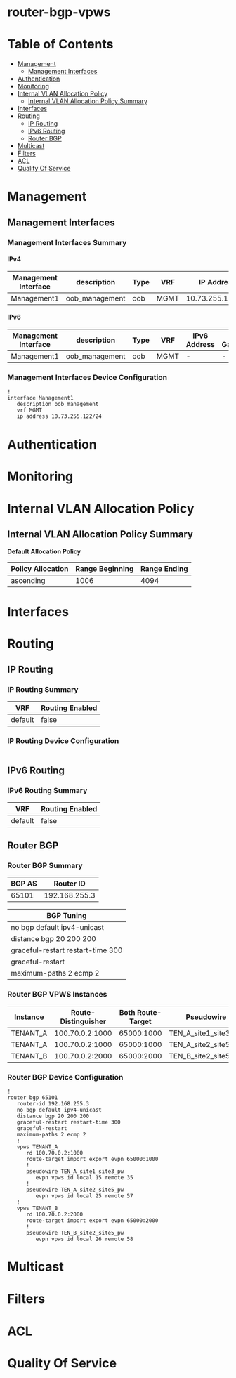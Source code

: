 # router-bgp-vpws
# Table of Contents

- [Management](#management)
  - [Management Interfaces](#management-interfaces)
- [Authentication](#authentication)
- [Monitoring](#monitoring)
- [Internal VLAN Allocation Policy](#internal-vlan-allocation-policy)
  - [Internal VLAN Allocation Policy Summary](#internal-vlan-allocation-policy-summary)
- [Interfaces](#interfaces)
- [Routing](#routing)
  - [IP Routing](#ip-routing)
  - [IPv6 Routing](#ipv6-routing)
  - [Router BGP](#router-bgp)
- [Multicast](#multicast)
- [Filters](#filters)
- [ACL](#acl)
- [Quality Of Service](#quality-of-service)

# Management

## Management Interfaces

### Management Interfaces Summary

#### IPv4

| Management Interface | description | Type | VRF | IP Address | Gateway |
| -------------------- | ----------- | ---- | --- | ---------- | ------- |
| Management1 | oob_management | oob | MGMT | 10.73.255.122/24 | 10.73.255.2 |

#### IPv6

| Management Interface | description | Type | VRF | IPv6 Address | IPv6 Gateway |
| -------------------- | ----------- | ---- | --- | ------------ | ------------ |
| Management1 | oob_management | oob | MGMT | -  | - |

### Management Interfaces Device Configuration

```eos
!
interface Management1
   description oob_management
   vrf MGMT
   ip address 10.73.255.122/24
```

# Authentication

# Monitoring

# Internal VLAN Allocation Policy

## Internal VLAN Allocation Policy Summary

**Default Allocation Policy**

| Policy Allocation | Range Beginning | Range Ending |
| ------------------| --------------- | ------------ |
| ascending | 1006 | 4094 |

# Interfaces

# Routing

## IP Routing

### IP Routing Summary

| VRF | Routing Enabled |
| --- | --------------- |
| default | false |
### IP Routing Device Configuration

```eos
```
## IPv6 Routing

### IPv6 Routing Summary

| VRF | Routing Enabled |
| --- | --------------- |
| default | false |

## Router BGP

### Router BGP Summary

| BGP AS | Router ID |
| ------ | --------- |
| 65101|  192.168.255.3 |

| BGP Tuning |
| ---------- |
| no bgp default ipv4-unicast |
| distance bgp 20 200 200 |
| graceful-restart restart-time 300 |
| graceful-restart |
| maximum-paths 2 ecmp 2 |

### Router BGP VPWS Instances

| Instance | Route-Distinguisher | Both Route-Target | Pseudowire | Local ID | Remote ID |
| -------- | ------------------- | ----------------- | ---------- | -------- | --------- |
| TENANT_A | 100.70.0.2:1000 | 65000:1000 | TEN_A_site1_site3_pw | 15 | 35 |
| TENANT_A | 100.70.0.2:1000 | 65000:1000 | TEN_A_site2_site5_pw | 25 | 57 |
| TENANT_B | 100.70.0.2:2000 | 65000:2000 | TEN_B_site2_site5_pw | 26 | 58 |

### Router BGP Device Configuration

```eos
!
router bgp 65101
   router-id 192.168.255.3
   no bgp default ipv4-unicast
   distance bgp 20 200 200
   graceful-restart restart-time 300
   graceful-restart
   maximum-paths 2 ecmp 2
   !
   vpws TENANT_A
      rd 100.70.0.2:1000
      route-target import export evpn 65000:1000
      !
      pseudowire TEN_A_site1_site3_pw
         evpn vpws id local 15 remote 35
      !
      pseudowire TEN_A_site2_site5_pw
         evpn vpws id local 25 remote 57
   !
   vpws TENANT_B
      rd 100.70.0.2:2000
      route-target import export evpn 65000:2000
      !
      pseudowire TEN_B_site2_site5_pw
         evpn vpws id local 26 remote 58
```

# Multicast

# Filters

# ACL

# Quality Of Service
